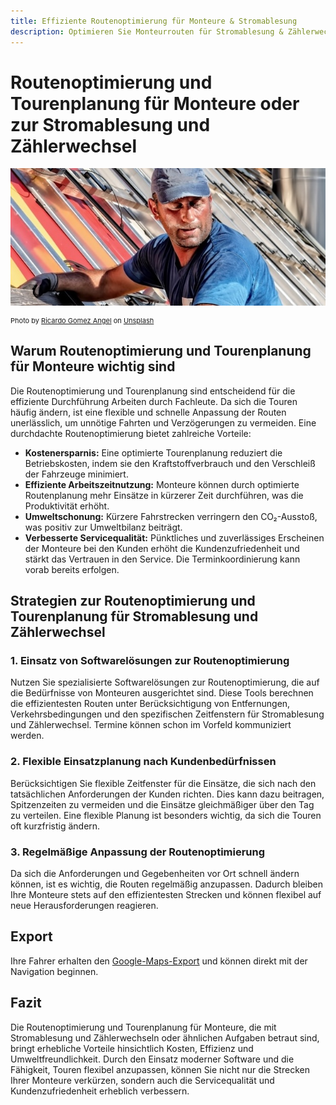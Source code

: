 ```yaml
---
title: Effiziente Routenoptimierung für Monteure & Stromablesung
description: Optimieren Sie Monteurrouten für Stromablesung & Zählerwechsel, reduzieren Sie Fahrzeiten, sparen Sie Kosten und steigern Sie die Servicequalität!
---
```


# Routenoptimierung und Tourenplanung für Monteure oder zur Stromablesung und Zählerwechsel

![!](assets/monteur.jpg "Effiziente Routenplanung für Monteurstouren")

<div style="font-size: 11px">
Photo by <a href="https://unsplash.com/@rgaleriacom?utm_content=creditCopyText&utm_medium=referral&utm_source=unsplash">Ricardo Gomez Angel</a> on <a href="https://unsplash.com/photos/man-in-blue-crew-neck-t-shirt-and-brown-pants-sitting-on-red-and-black-motorcycle-IQDWnu2xfRI?utm_content=creditCopyText&utm_medium=referral&utm_source=unsplash">Unsplash</a></div>
  

## Warum Routenoptimierung und Tourenplanung für Monteure wichtig sind

Die Routenoptimierung und Tourenplanung sind entscheidend für die effiziente Durchführung Arbeiten durch Fachleute. Da sich die Touren häufig ändern, ist eine flexible und schnelle Anpassung der Routen unerlässlich, um unnötige Fahrten und Verzögerungen zu vermeiden. Eine durchdachte Routenoptimierung bietet zahlreiche Vorteile:

- **Kostenersparnis:** Eine optimierte Tourenplanung reduziert die Betriebskosten, indem sie den Kraftstoffverbrauch und den Verschleiß der Fahrzeuge minimiert.
- **Effiziente Arbeitszeitnutzung:** Monteure können durch optimierte Routenplanung mehr Einsätze in kürzerer Zeit durchführen, was die Produktivität erhöht.
- **Umweltschonung:** Kürzere Fahrstrecken verringern den CO₂-Ausstoß, was positiv zur Umweltbilanz beiträgt.
- **Verbesserte Servicequalität:** Pünktliches und zuverlässiges Erscheinen der Monteure bei den Kunden erhöht die Kundenzufriedenheit und stärkt das Vertrauen in den Service. Die Terminkoordinierung kann vorab bereits erfolgen.

## Strategien zur Routenoptimierung und Tourenplanung für Stromablesung und Zählerwechsel

### 1. Einsatz von Softwarelösungen zur Routenoptimierung

Nutzen Sie spezialisierte Softwarelösungen zur Routenoptimierung, die auf die Bedürfnisse von Monteuren ausgerichtet sind. Diese Tools berechnen die effizientesten Routen unter Berücksichtigung von Entfernungen, Verkehrsbedingungen und den spezifischen Zeitfenstern für Stromablesung und Zählerwechsel. Termine können schon im Vorfeld kommuniziert werden.

### 2. Flexible Einsatzplanung nach Kundenbedürfnissen

Berücksichtigen Sie flexible Zeitfenster für die Einsätze, die sich nach den tatsächlichen Anforderungen der Kunden richten. Dies kann dazu beitragen, Spitzenzeiten zu vermeiden und die Einsätze gleichmäßiger über den Tag zu verteilen. Eine flexible Planung ist besonders wichtig, da sich die Touren oft kurzfristig ändern.

### 3. Regelmäßige Anpassung der Routenoptimierung

Da sich die Anforderungen und Gegebenheiten vor Ort schnell ändern können, ist es wichtig, die Routen regelmäßig anzupassen. Dadurch bleiben Ihre Monteure stets auf den effizientesten Strecken und können flexibel auf neue Herausforderungen reagieren.

## Export

Ihre Fahrer erhalten den [Google-Maps-Export](../tour/#tour-exportieren) und können direkt mit der Navigation beginnen.

## Fazit

Die Routenoptimierung und Tourenplanung für Monteure, die mit Stromablesung und Zählerwechseln oder ähnlichen Aufgaben betraut sind, bringt erhebliche Vorteile hinsichtlich Kosten, Effizienz und Umweltfreundlichkeit. Durch den Einsatz moderner Software und die Fähigkeit, Touren flexibel anzupassen, können Sie nicht nur die Strecken Ihrer Monteure verkürzen, sondern auch die Servicequalität und Kundenzufriedenheit erheblich verbessern.

